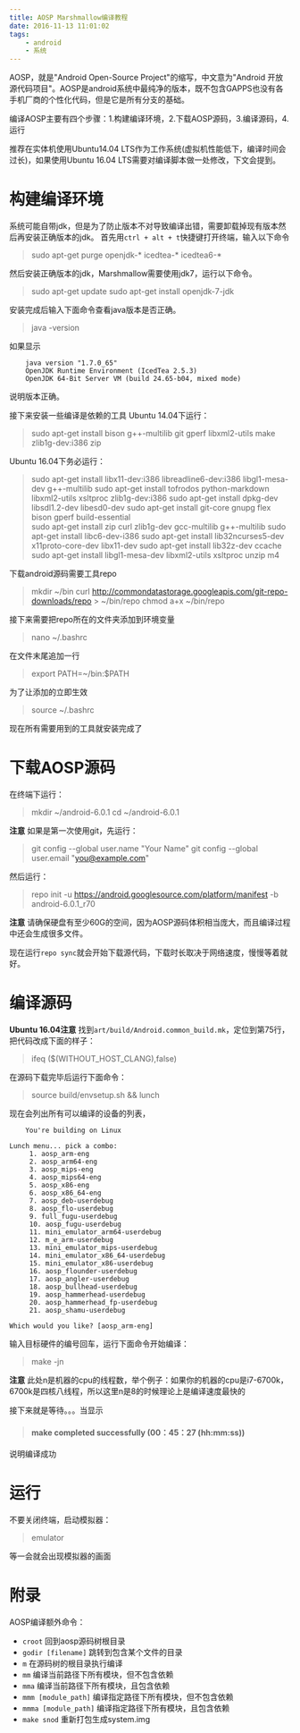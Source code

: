 ```yaml
---
title: AOSP Marshmallow编译教程
date: 2016-11-13 11:01:02
tags:
    - android
    - 系统
---
```


AOSP，就是"Android Open-Source Project"的缩写，中文意为"Android 开放源代码项目"。AOSP是android系统中最纯净的版本，既不包含GAPPS也没有各手机厂商的个性化代码，但是它是所有分支的基础。

编译AOSP主要有四个步骤：1.构建编译环境，2.下载AOSP源码，3.编译源码，4.运行

推荐在实体机使用Ubuntu14.04 LTS作为工作系统(虚拟机性能低下，编译时间会过长)，如果使用Ubuntu 16.04 LTS需要对编译脚本做一处修改，下文会提到。

<!-- more -->

# 构建编译环境
系统可能自带jdk，但是为了防止版本不对导致编译出错，需要卸载掉现有版本然后再安装正确版本的jdk。
首先用`ctrl + alt + t`快捷键打开终端，输入以下命令
> sudo apt-get purge openjdk-\* icedtea-\* icedtea6-\*

然后安装正确版本的jdk，Marshmallow需要使用jdk7，运行以下命令。
> sudo apt-get update
> sudo apt-get install openjdk-7-jdk

安装完成后输入下面命令查看java版本是否正确。
> java -version

如果显示
```
    java version "1.7.0_65"
    OpenJDK Runtime Environment (IcedTea 2.5.3)
    OpenJDK 64-Bit Server VM (build 24.65-b04, mixed mode)
```
说明版本正确。

接下来安装一些编译是依赖的工具
Ubuntu 14.04下运行：
> sudo apt-get install bison g++-multilib git gperf libxml2-utils make zlib1g-dev:i386 zip

Ubuntu 16.04下务必运行：
> sudo apt-get install libx11-dev:i386 libreadline6-dev:i386 libgl1-mesa-dev g++-multilib 
> sudo apt-get install tofrodos python-markdown libxml2-utils xsltproc zlib1g-dev:i386 
> sudo apt-get install dpkg-dev libsdl1.2-dev libesd0-dev
> sudo apt-get install git-core gnupg flex bison gperf build-essential  
> sudo apt-get install zip curl zlib1g-dev gcc-multilib g++-multilib 
> sudo apt-get install libc6-dev-i386 
> sudo apt-get install lib32ncurses5-dev x11proto-core-dev libx11-dev 
> sudo apt-get install lib32z-dev ccache
> sudo apt-get install libgl1-mesa-dev libxml2-utils xsltproc unzip m4

下载android源码需要工具repo
> mkdir ~/bin
> curl http://commondatastorage.googleapis.com/git-repo-downloads/repo > ~/bin/repo
> chmod a+x ~/bin/repo

接下来需要把repo所在的文件夹添加到环境变量
> nano ~/.bashrc

在文件末尾追加一行
> export PATH=~/bin:$PATH

为了让添加的立即生效
> source ~/.bashrc

现在所有需要用到的工具就安装完成了

# 下载AOSP源码
在终端下运行：
> mkdir ~/android-6.0.1
> cd ~/android-6.0.1

**注意** 如果是第一次使用git，先运行：
>  git config --global user.name "Your Name"
> git config --global user.email "you@example.com"

然后运行：
> repo init -u https://android.googlesource.com/platform/manifest -b android-6.0.1_r70

**注意** 请确保硬盘有至少60G的空间，因为AOSP源码体积相当庞大，而且编译过程中还会生成很多文件。

现在运行` repo sync `就会开始下载源代码，下载时长取决于网络速度，慢慢等着就好。

# 编译源码
**Ubuntu 16.04注意**
找到` art/build/Android.common_build.mk `，定位到第75行，把代码改成下面的样子：
> ifeq ($(WITHOUT_HOST_CLANG),false)

在源码下载完毕后运行下面命令：
> source build/envsetup.sh && lunch

现在会列出所有可以编译的设备的列表，
```
    You're building on Linux

Lunch menu... pick a combo:
     1. aosp_arm-eng
     2. aosp_arm64-eng
     3. aosp_mips-eng
     4. aosp_mips64-eng
     5. aosp_x86-eng
     6. aosp_x86_64-eng
     7. aosp_deb-userdebug
     8. aosp_flo-userdebug
     9. full_fugu-userdebug
     10. aosp_fugu-userdebug
     11. mini_emulator_arm64-userdebug
     12. m_e_arm-userdebug
     13. mini_emulator_mips-userdebug
     14. mini_emulator_x86_64-userdebug
     15. mini_emulator_x86-userdebug
     16. aosp_flounder-userdebug
     17. aosp_angler-userdebug
     18. aosp_bullhead-userdebug
     19. aosp_hammerhead-userdebug
     20. aosp_hammerhead_fp-userdebug
     21. aosp_shamu-userdebug

Which would you like? [aosp_arm-eng]

```
输入目标硬件的编号回车，运行下面命令开始编译：
> make -jn

**注意** 此处n是机器的cpu的线程数，举个例子：如果你的机器的cpu是i7-6700k，6700k是四核八线程，所以这里n是8的时候理论上是编译速度最快的

接下来就是等待。。。当显示
> #### make completed successfully (00：45：27 (hh:mm:ss)) ####

说明编译成功

# 运行
不要关闭终端，启动模拟器：
> emulator

等一会就会出现模拟器的画面

# 附录
AOSP编译额外命令：
- `croot` 回到aosp源码树根目录
- `godir [filename]` 跳转到包含某个文件的目录
- `m` 在源码树的根目录执行编译
- `mm` 编译当前路径下所有模块，但不包含依赖
- `mma` 编译当前路径下所有模块，且包含依赖
- `mmm [module_path]` 编译指定路径下所有模块，但不包含依赖
- `mmma [module_path]` 编译指定路径下所有模块，且包含依赖
- `make snod` 重新打包生成system.img

